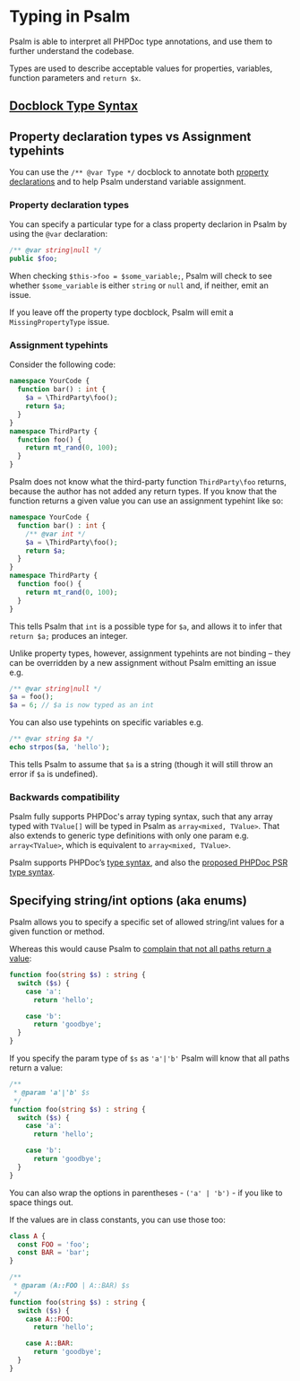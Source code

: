 # Typing in Psalm

Psalm is able to interpret all PHPDoc type annotations, and use them to further understand the codebase.

Types are used to describe acceptable values for properties, variables, function parameters and `return $x`.

## [Docblock Type Syntax](docblock_type_syntax.md)

## Property declaration types vs Assignment typehints

You can use the `/** @var Type */` docblock to annotate both [property declarations](http://php.net/manual/en/language.oop5.properties.php) and to help Psalm understand variable assignment.

### Property declaration types

You can specify a particular type for a class property declarion in Psalm by using the `@var` declaration:

```php
/** @var string|null */
public $foo;
```

When checking `$this->foo = $some_variable;`, Psalm will check to see whether `$some_variable` is either `string` or `null` and, if neither, emit an issue.

If you leave off the property type docblock, Psalm will emit a `MissingPropertyType` issue.

### Assignment typehints

Consider the following code:

```php
namespace YourCode {
  function bar() : int {
    $a = \ThirdParty\foo();
    return $a;
  }
}
namespace ThirdParty {
  function foo() {
    return mt_rand(0, 100);
  }
}
```

Psalm does not know what the third-party function `ThirdParty\foo` returns, because the author has not added any return types. If you know that the function returns a given value you can use an assignment typehint like so:

```php
namespace YourCode {
  function bar() : int {
    /** @var int */
    $a = \ThirdParty\foo();
    return $a;
  }
}
namespace ThirdParty {
  function foo() {
    return mt_rand(0, 100);
  }
}
```

This tells Psalm that `int` is a possible type for `$a`, and allows it to infer that `return $a;` produces an integer.

Unlike property types, however, assignment typehints are not binding – they can be overridden by a new assignment without Psalm emitting an issue e.g.

```php
/** @var string|null */
$a = foo();
$a = 6; // $a is now typed as an int
```

You can also use typehints on specific variables e.g.

```php
/** @var string $a */
echo strpos($a, 'hello');
```

This tells Psalm to assume that `$a` is a string (though it will still throw an error if `$a` is undefined).

### Backwards compatibility

Psalm fully supports PHPDoc's array typing syntax, such that any array typed with `TValue[]` will be typed in Psalm as `array<mixed, TValue>`. That also extends to generic type definitions with only one param e.g. `array<TValue>`, which is equivalent to `array<mixed, TValue>`.

Psalm supports PHPDoc’s [type syntax](https://docs.phpdoc.org/guides/types.html), and also the [proposed PHPDoc PSR type syntax](https://github.com/php-fig/fig-standards/blob/master/proposed/phpdoc.md#appendix-a-types).


## Specifying string/int options (aka enums)

Psalm allows you to specify a specific set of allowed string/int values for a given function or method.

Whereas this would cause Psalm to [complain that not all paths return a value](https://getpsalm.org/r/9f6f1ceab6):

```php
function foo(string $s) : string {
  switch ($s) {
    case 'a':
      return 'hello';

    case 'b':
      return 'goodbye';
  }
}
```

If you specify the param type of `$s` as `'a'|'b'` Psalm will know that all paths return a value:

```php
/**
 * @param 'a'|'b' $s
 */
function foo(string $s) : string {
  switch ($s) {
    case 'a':
      return 'hello';

    case 'b':
      return 'goodbye';
  }
}
```

You can also wrap the options in parentheses - `('a' | 'b')` - if you like to space things out.

If the values are in class constants, you can use those too:

```php
class A {
  const FOO = 'foo';
  const BAR = 'bar';
}

/**
 * @param (A::FOO | A::BAR) $s
 */
function foo(string $s) : string {
  switch ($s) {
    case A::FOO:
      return 'hello';

    case A::BAR:
      return 'goodbye';
  }
}
```
